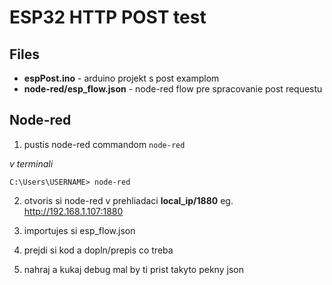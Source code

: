 # ESP32 HTTP POST test
## Files
* **espPost.ino** - arduino projekt s post examplom
* **node-red/esp_flow.json** - node-red flow pre spracovanie post requestu

## Node-red
1. pustis node-red commandom `node-red`

*v terminali*
```
C:\Users\USERNAME> node-red
```

2. otvoris si node-red v prehliadaci **local_ip/1880** eg. http://192.168.1.107:1880

3. importujes si esp_flow.json

4. prejdi si kod a dopln/prepis co treba

5. nahraj a kukaj debug mal by ti prist takyto pekny json
